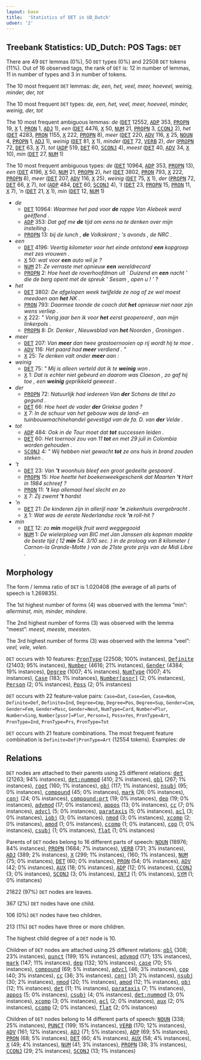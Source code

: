 ```yaml
---
layout: base
title:  'Statistics of DET in UD_Dutch'
udver: '2'
---
```


## Treebank Statistics: UD_Dutch: POS Tags: `DET`

There are 49 `DET` lemmas (0%), 50 `DET` types (0%) and 22508 `DET` tokens (11%).
Out of 16 observed tags, the rank of `DET` is: 12 in number of lemmas, 11 in number of types and 3 in number of tokens.

The 10 most frequent `DET` lemmas: <em>de, een, het, veel, meer, hoeveel, weinig, minder, der, tot</em>

The 10 most frequent `DET` types:  <em>de, een, het, veel, meer, hoeveel, minder, weinig, der, tot</em>

The 10 most frequent ambiguous lemmas: <em>de</em> (<tt><a href="nl-pos-DET.html">DET</a></tt> 12552, <tt><a href="nl-pos-ADP.html">ADP</a></tt> 353, <tt><a href="nl-pos-PROPN.html">PROPN</a></tt> 19, <tt><a href="nl-pos-X.html">X</a></tt> 1, <tt><a href="nl-pos-PRON.html">PRON</a></tt> 1, <tt><a href="nl-pos-ADJ.html">ADJ</a></tt> 1), <em>een</em> (<tt><a href="nl-pos-DET.html">DET</a></tt> 4476, <tt><a href="nl-pos-X.html">X</a></tt> 50, <tt><a href="nl-pos-NUM.html">NUM</a></tt> 21, <tt><a href="nl-pos-PROPN.html">PROPN</a></tt> 3, <tt><a href="nl-pos-CCONJ.html">CCONJ</a></tt> 2), <em>het</em> (<tt><a href="nl-pos-DET.html">DET</a></tt> 4283, <tt><a href="nl-pos-PRON.html">PRON</a></tt> 1155, <tt><a href="nl-pos-X.html">X</a></tt> 222, <tt><a href="nl-pos-PROPN.html">PROPN</a></tt> 8), <em>meer</em> (<tt><a href="nl-pos-DET.html">DET</a></tt> 220, <tt><a href="nl-pos-ADV.html">ADV</a></tt> 116, <tt><a href="nl-pos-X.html">X</a></tt> 25, <tt><a href="nl-pos-NOUN.html">NOUN</a></tt> 4, <tt><a href="nl-pos-PROPN.html">PROPN</a></tt> 1, <tt><a href="nl-pos-ADJ.html">ADJ</a></tt> 1), <em>weinig</em> (<tt><a href="nl-pos-DET.html">DET</a></tt> 81, <tt><a href="nl-pos-X.html">X</a></tt> 1), <em>minder</em> (<tt><a href="nl-pos-DET.html">DET</a></tt> 72, <tt><a href="nl-pos-VERB.html">VERB</a></tt> 2), <em>der</em> (<tt><a href="nl-pos-PROPN.html">PROPN</a></tt> 72, <tt><a href="nl-pos-DET.html">DET</a></tt> 63, <tt><a href="nl-pos-X.html">X</a></tt> 7), <em>tot</em> (<tt><a href="nl-pos-ADP.html">ADP</a></tt> 519, <tt><a href="nl-pos-DET.html">DET</a></tt> 60, <tt><a href="nl-pos-SCONJ.html">SCONJ</a></tt> 4), <em>meest</em> (<tt><a href="nl-pos-DET.html">DET</a></tt> 40, <tt><a href="nl-pos-ADV.html">ADV</a></tt> 34, <tt><a href="nl-pos-X.html">X</a></tt> 10), <em>min</em> (<tt><a href="nl-pos-DET.html">DET</a></tt> 27, <tt><a href="nl-pos-NUM.html">NUM</a></tt> 1)

The 10 most frequent ambiguous types:  <em>de</em> (<tt><a href="nl-pos-DET.html">DET</a></tt> 10964, <tt><a href="nl-pos-ADP.html">ADP</a></tt> 353, <tt><a href="nl-pos-PROPN.html">PROPN</a></tt> 13), <em>een</em> (<tt><a href="nl-pos-DET.html">DET</a></tt> 4196, <tt><a href="nl-pos-X.html">X</a></tt> 50, <tt><a href="nl-pos-NUM.html">NUM</a></tt> 21, <tt><a href="nl-pos-PROPN.html">PROPN</a></tt> 2), <em>het</em> (<tt><a href="nl-pos-DET.html">DET</a></tt> 3802, <tt><a href="nl-pos-PRON.html">PRON</a></tt> 793, <tt><a href="nl-pos-X.html">X</a></tt> 222, <tt><a href="nl-pos-PROPN.html">PROPN</a></tt> 8), <em>meer</em> (<tt><a href="nl-pos-DET.html">DET</a></tt> 207, <tt><a href="nl-pos-ADV.html">ADV</a></tt> 116, <tt><a href="nl-pos-X.html">X</a></tt> 25), <em>weinig</em> (<tt><a href="nl-pos-DET.html">DET</a></tt> 75, <tt><a href="nl-pos-X.html">X</a></tt> 1), <em>der</em> (<tt><a href="nl-pos-PROPN.html">PROPN</a></tt> 72, <tt><a href="nl-pos-DET.html">DET</a></tt> 66, <tt><a href="nl-pos-X.html">X</a></tt> 7), <em>tot</em> (<tt><a href="nl-pos-ADP.html">ADP</a></tt> 484, <tt><a href="nl-pos-DET.html">DET</a></tt> 60, <tt><a href="nl-pos-SCONJ.html">SCONJ</a></tt> 4), <em>'t</em> (<tt><a href="nl-pos-DET.html">DET</a></tt> 23, <tt><a href="nl-pos-PROPN.html">PROPN</a></tt> 15, <tt><a href="nl-pos-PRON.html">PRON</a></tt> 11, <tt><a href="nl-pos-X.html">X</a></tt> 7), <em>'n</em> (<tt><a href="nl-pos-DET.html">DET</a></tt> 21, <tt><a href="nl-pos-X.html">X</a></tt> 1), <em>min</em> (<tt><a href="nl-pos-DET.html">DET</a></tt> 12, <tt><a href="nl-pos-NUM.html">NUM</a></tt> 1)


* <em>de</em>
  * <tt><a href="nl-pos-DET.html">DET</a></tt> 10964: <em>Waarmee het pad voor <b>de</b> rappe Van Alebeek werd geëffend .</em>
  * <tt><a href="nl-pos-ADP.html">ADP</a></tt> 353: <em>Dat gaf me <b>de</b> tijd om eens na te denken over mijn instelling .</em>
  * <tt><a href="nl-pos-PROPN.html">PROPN</a></tt> 13: <em>bij de lunch , <b>de</b> Volkskrant ; 's avonds , de NRC .</em>
* <em>een</em>
  * <tt><a href="nl-pos-DET.html">DET</a></tt> 4196: <em>Veertig kilometer voor het einde ontstond <b>een</b> kopgroep met zes vrouwen .</em>
  * <tt><a href="nl-pos-X.html">X</a></tt> 50: <em>wat voor <b>een</b> auto wil je ?</em>
  * <tt><a href="nl-pos-NUM.html">NUM</a></tt> 21: <em>Ze verraste met opnieuw <b>een</b> wereldrecord</em>
  * <tt><a href="nl-pos-PROPN.html">PROPN</a></tt> 2: <em>Hoe heet de roverhoofdman uit ` Duizend en <b>een</b> nacht ' die de berg opent met de spreuk ' Sesam , open u ! ' ?</em>
* <em>het</em>
  * <tt><a href="nl-pos-DET.html">DET</a></tt> 3802: <em>De afgelopen week twijfelde ze nog of ze wel moest meedoen aan <b>het</b> NK .</em>
  * <tt><a href="nl-pos-PRON.html">PRON</a></tt> 793: <em>Daarmee toonde de coach dat <b>het</b> opnieuw niet naar zijn wens verliep .</em>
  * <tt><a href="nl-pos-X.html">X</a></tt> 222: <em>" Vorig jaar ben ik voor <b>het</b> eerst geopereerd , aan mijn linkerpols .</em>
  * <tt><a href="nl-pos-PROPN.html">PROPN</a></tt> 8: <em>Dr. Denker , Nieuwsblad van <b>het</b> Noorden , Groningen .</em>
* <em>meer</em>
  * <tt><a href="nl-pos-DET.html">DET</a></tt> 207: <em>Van <b>meer</b> dan twee grastoernooien op rij wordt hij te moe .</em>
  * <tt><a href="nl-pos-ADV.html">ADV</a></tt> 116: <em>Het paard had <b>meer</b> verdiend . "</em>
  * <tt><a href="nl-pos-X.html">X</a></tt> 25: <em>Te denken valt onder <b>meer</b> aan :</em>
* <em>weinig</em>
  * <tt><a href="nl-pos-DET.html">DET</a></tt> 75: <em>" Mij is alleen verteld dat ik te <b>weinig</b> won .</em>
  * <tt><a href="nl-pos-X.html">X</a></tt> 1: <em>Dat is echter niet gebeurd en daarom was Claeson , zo gaf hij toe , een <b>weinig</b> geprikkeld geweest .</em>
* <em>der</em>
  * <tt><a href="nl-pos-PROPN.html">PROPN</a></tt> 72: <em>Natuurlijk had iedereen Van <b>der</b> Schans de titel zo gegund .</em>
  * <tt><a href="nl-pos-DET.html">DET</a></tt> 66: <em>Hoe heet de vader <b>der</b> Griekse goden ?</em>
  * <tt><a href="nl-pos-X.html">X</a></tt> 7: <em>In de schuur van het gebouw was de land- en tuinbouwmachinehandel gevestigd van de fa. D. van <b>der</b> Velde .</em>
* <em>tot</em>
  * <tt><a href="nl-pos-ADP.html">ADP</a></tt> 484: <em>Ook in de Tour moet dat <b>tot</b> successen leiden .</em>
  * <tt><a href="nl-pos-DET.html">DET</a></tt> 60: <em>Het toernooi zou van 11 <b>tot</b> en met 29 juli in Colombia worden gehouden .</em>
  * <tt><a href="nl-pos-SCONJ.html">SCONJ</a></tt> 4: <em>" Wij hebben niet gewacht <b>tot</b> ze ons huis in brand zouden steken .</em>
* <em>'t</em>
  * <tt><a href="nl-pos-DET.html">DET</a></tt> 23: <em>Van <b>'t</b> woonhuis bleef een groot gedeelte gespaard .</em>
  * <tt><a href="nl-pos-PROPN.html">PROPN</a></tt> 15: <em>Hoe heette het boekenweekgeschenk dat Maarten <b>'t</b> Hart in 1984 schreef ?</em>
  * <tt><a href="nl-pos-PRON.html">PRON</a></tt> 11: <em><b>'t</b> liep allemaal heel slecht en zo</em>
  * <tt><a href="nl-pos-X.html">X</a></tt> 7: <em>Zij zwemt <b>'t</b> hardst</em>
* <em>'n</em>
  * <tt><a href="nl-pos-DET.html">DET</a></tt> 21: <em>De kinderen zijn in allerijl naar <b>'n</b> ziekenhuis overgebracht .</em>
  * <tt><a href="nl-pos-X.html">X</a></tt> 1: <em>Wat was de eerste Nederlandse rock <b>'n</b> roll-hit ?</em>
* <em>min</em>
  * <tt><a href="nl-pos-DET.html">DET</a></tt> 12: <em>zo <b>min</b> mogelijk fruit werd weggegooid</em>
  * <tt><a href="nl-pos-NUM.html">NUM</a></tt> 1: <em>De wielerploeg van BIC met Jan Janssen als kopman maakte de beste tijd ( 12 <b>min</b> 54. 3/10 sec. ) in de proloog van 8 kilometer ( Carnon-la Grande-Motte ) van de 21ste grote prijs van de Midi Libre .</em>

## Morphology

The form / lemma ratio of `DET` is 1.020408 (the average of all parts of speech is 1.269835).

The 1st highest number of forms (4) was observed with the lemma “min”: <em>allerminst, min, minder, mindere</em>.

The 2nd highest number of forms (3) was observed with the lemma “meest”: <em>meest, meeste, meesten</em>.

The 3rd highest number of forms (3) was observed with the lemma “veel”: <em>veel, vele, velen</em>.

`DET` occurs with 10 features: <tt><a href="nl-feat-PronType.html">PronType</a></tt> (22508; 100% instances), <tt><a href="nl-feat-Definite.html">Definite</a></tt> (21403; 95% instances), <tt><a href="nl-feat-Number.html">Number</a></tt> (4616; 21% instances), <tt><a href="nl-feat-Gender.html">Gender</a></tt> (4384; 19% instances), <tt><a href="nl-feat-Degree.html">Degree</a></tt> (1007; 4% instances), <tt><a href="nl-feat-NumType.html">NumType</a></tt> (1007; 4% instances), <tt><a href="nl-feat-Case.html">Case</a></tt> (183; 1% instances), <tt><a href="nl-feat-Number-psor.html">Number[psor]</a></tt> (2; 0% instances), <tt><a href="nl-feat-Person.html">Person</a></tt> (2; 0% instances), <tt><a href="nl-feat-Poss.html">Poss</a></tt> (2; 0% instances)

`DET` occurs with 22 feature-value pairs: `Case=Dat`, `Case=Gen`, `Case=Nom`, `Definite=Def`, `Definite=Ind`, `Degree=Cmp`, `Degree=Pos`, `Degree=Sup`, `Gender=Com`, `Gender=Fem`, `Gender=Masc`, `Gender=Neut`, `NumType=Card`, `Number=Plur`, `Number=Sing`, `Number[psor]=Plur`, `Person=1`, `Poss=Yes`, `PronType=Art`, `PronType=Ind`, `PronType=Prs`, `PronType=Tot`

`DET` occurs with 21 feature combinations.
The most frequent feature combination is `Definite=Def|PronType=Art` (12554 tokens).
Examples: <em>de</em>


## Relations

`DET` nodes are attached to their parents using 25 different relations: <tt><a href="nl-dep-det.html">det</a></tt> (21263; 94% instances), <tt><a href="nl-dep-det-nummod.html">det:nummod</a></tt> (410; 2% instances), <tt><a href="nl-dep-obl.html">obl</a></tt> (267; 1% instances), <tt><a href="nl-dep-root.html">root</a></tt> (160; 1% instances), <tt><a href="nl-dep-obj.html">obj</a></tt> (117; 1% instances), <tt><a href="nl-dep-nsubj.html">nsubj</a></tt> (95; 0% instances), <tt><a href="nl-dep-compound.html">compound</a></tt> (45; 0% instances), <tt><a href="nl-dep-mark.html">mark</a></tt> (26; 0% instances), <tt><a href="nl-dep-conj.html">conj</a></tt> (24; 0% instances), <tt><a href="nl-dep-compound-prt.html">compound:prt</a></tt> (19; 0% instances), <tt><a href="nl-dep-dep.html">dep</a></tt> (19; 0% instances), <tt><a href="nl-dep-advmod.html">advmod</a></tt> (17; 0% instances), <tt><a href="nl-dep-appos.html">appos</a></tt> (13; 0% instances), <tt><a href="nl-dep-cc.html">cc</a></tt> (7; 0% instances), <tt><a href="nl-dep-advcl.html">advcl</a></tt> (5; 0% instances), <tt><a href="nl-dep-parataxis.html">parataxis</a></tt> (5; 0% instances), <tt><a href="nl-dep-acl.html">acl</a></tt> (3; 0% instances), <tt><a href="nl-dep-iobj.html">iobj</a></tt> (3; 0% instances), <tt><a href="nl-dep-nmod.html">nmod</a></tt> (3; 0% instances), <tt><a href="nl-dep-xcomp.html">xcomp</a></tt> (2; 0% instances), <tt><a href="nl-dep-amod.html">amod</a></tt> (1; 0% instances), <tt><a href="nl-dep-ccomp.html">ccomp</a></tt> (1; 0% instances), <tt><a href="nl-dep-cop.html">cop</a></tt> (1; 0% instances), <tt><a href="nl-dep-csubj.html">csubj</a></tt> (1; 0% instances), <tt><a href="nl-dep-flat.html">flat</a></tt> (1; 0% instances)

Parents of `DET` nodes belong to 16 different parts of speech: <tt><a href="nl-pos-NOUN.html">NOUN</a></tt> (18976; 84% instances), <tt><a href="nl-pos-PROPN.html">PROPN</a></tt> (1684; 7% instances), <tt><a href="nl-pos-VERB.html">VERB</a></tt> (731; 3% instances), <tt><a href="nl-pos-ADJ.html">ADJ</a></tt> (389; 2% instances), <tt><a href="nl-pos-X.html">X</a></tt> (299; 1% instances),  (160; 1% instances), <tt><a href="nl-pos-NUM.html">NUM</a></tt> (75; 0% instances), <tt><a href="nl-pos-DET.html">DET</a></tt> (60; 0% instances), <tt><a href="nl-pos-PRON.html">PRON</a></tt> (54; 0% instances), <tt><a href="nl-pos-ADV.html">ADV</a></tt> (42; 0% instances), <tt><a href="nl-pos-AUX.html">AUX</a></tt> (18; 0% instances), <tt><a href="nl-pos-ADP.html">ADP</a></tt> (12; 0% instances), <tt><a href="nl-pos-CCONJ.html">CCONJ</a></tt> (3; 0% instances), <tt><a href="nl-pos-SCONJ.html">SCONJ</a></tt> (3; 0% instances), <tt><a href="nl-pos-INTJ.html">INTJ</a></tt> (1; 0% instances), <tt><a href="nl-pos-SYM.html">SYM</a></tt> (1; 0% instances)

21822 (97%) `DET` nodes are leaves.

367 (2%) `DET` nodes have one child.

106 (0%) `DET` nodes have two children.

213 (1%) `DET` nodes have three or more children.

The highest child degree of a `DET` node is 10.

Children of `DET` nodes are attached using 25 different relations: <tt><a href="nl-dep-obl.html">obl</a></tt> (308; 23% instances), <tt><a href="nl-dep-punct.html">punct</a></tt> (199; 15% instances), <tt><a href="nl-dep-advmod.html">advmod</a></tt> (171; 13% instances), <tt><a href="nl-dep-mark.html">mark</a></tt> (147; 11% instances), <tt><a href="nl-dep-dep.html">dep</a></tt> (132; 10% instances), <tt><a href="nl-dep-case.html">case</a></tt> (70; 5% instances), <tt><a href="nl-dep-compound.html">compound</a></tt> (69; 5% instances), <tt><a href="nl-dep-advcl.html">advcl</a></tt> (46; 3% instances), <tt><a href="nl-dep-cop.html">cop</a></tt> (40; 3% instances), <tt><a href="nl-dep-cc.html">cc</a></tt> (36; 3% instances), <tt><a href="nl-dep-conj.html">conj</a></tt> (31; 2% instances), <tt><a href="nl-dep-nsubj.html">nsubj</a></tt> (30; 2% instances), <tt><a href="nl-dep-nmod.html">nmod</a></tt> (20; 1% instances), <tt><a href="nl-dep-amod.html">amod</a></tt> (12; 1% instances), <tt><a href="nl-dep-obj.html">obj</a></tt> (12; 1% instances), <tt><a href="nl-dep-det.html">det</a></tt> (11; 1% instances), <tt><a href="nl-dep-parataxis.html">parataxis</a></tt> (7; 1% instances), <tt><a href="nl-dep-appos.html">appos</a></tt> (5; 0% instances), <tt><a href="nl-dep-csubj.html">csubj</a></tt> (4; 0% instances), <tt><a href="nl-dep-det-nummod.html">det:nummod</a></tt> (3; 0% instances), <tt><a href="nl-dep-xcomp.html">xcomp</a></tt> (3; 0% instances), <tt><a href="nl-dep-acl.html">acl</a></tt> (2; 0% instances), <tt><a href="nl-dep-aux.html">aux</a></tt> (2; 0% instances), <tt><a href="nl-dep-ccomp.html">ccomp</a></tt> (2; 0% instances), <tt><a href="nl-dep-flat.html">flat</a></tt> (2; 0% instances)

Children of `DET` nodes belong to 14 different parts of speech: <tt><a href="nl-pos-NOUN.html">NOUN</a></tt> (338; 25% instances), <tt><a href="nl-pos-PUNCT.html">PUNCT</a></tt> (199; 15% instances), <tt><a href="nl-pos-VERB.html">VERB</a></tt> (170; 12% instances), <tt><a href="nl-pos-ADV.html">ADV</a></tt> (161; 12% instances), <tt><a href="nl-pos-ADJ.html">ADJ</a></tt> (71; 5% instances), <tt><a href="nl-pos-ADP.html">ADP</a></tt> (69; 5% instances), <tt><a href="nl-pos-PRON.html">PRON</a></tt> (68; 5% instances), <tt><a href="nl-pos-DET.html">DET</a></tt> (60; 4% instances), <tt><a href="nl-pos-AUX.html">AUX</a></tt> (58; 4% instances), <tt><a href="nl-pos-X.html">X</a></tt> (49; 4% instances), <tt><a href="nl-pos-NUM.html">NUM</a></tt> (41; 3% instances), <tt><a href="nl-pos-PROPN.html">PROPN</a></tt> (38; 3% instances), <tt><a href="nl-pos-CCONJ.html">CCONJ</a></tt> (29; 2% instances), <tt><a href="nl-pos-SCONJ.html">SCONJ</a></tt> (13; 1% instances)

